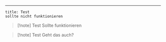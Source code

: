 ***

```ad-note
title: Test
sollte nicht funktionieren

```


> [!note] Test
> Sollte funktionieren

> [!note] Test
> Geht das auch?


